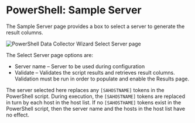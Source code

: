 # PowerShell: Sample Server

The Sample Server page provides a box to select a server to generate the result columns.

![PowerShell Data Collector Wizard Select Server page](/img/versioned_docs/accessanalyzer_11.6/accessanalyzer/admin/datacollector/powershell/selectserver.webp)

The Select Server page options are:

- Server name – Server to be used during configuration
- Validate – Validates the script results and retrieves result columns. Validation must be run in
  order to populate and enable the Results page.

The server selected here replaces any `[SAHOSTNAME]` tokens in the PowerShell script. During
execution, the `[SAHOSTNAME]` tokens are replaced in turn by each host in the host list. If no
`[SAHOSTHAME]` tokens exist in the PowerShell script, then the server name and the hosts in the host
list have no effect.
